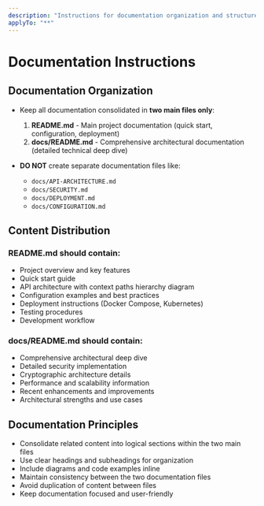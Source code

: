 ```yaml
---
description: "Instructions for documentation organization and structure"
applyTo: "**"
---
```

# Documentation Instructions

## Documentation Organization

- Keep all documentation consolidated in **two main files only**:
  1. **README.md** - Main project documentation (quick start, configuration, deployment)
  2. **docs/README.md** - Comprehensive architectural documentation (detailed technical deep dive)

- **DO NOT** create separate documentation files like:
  - `docs/API-ARCHITECTURE.md`
  - `docs/SECURITY.md`
  - `docs/DEPLOYMENT.md`
  - `docs/CONFIGURATION.md`

## Content Distribution

### README.md should contain:
- Project overview and key features
- Quick start guide
- API architecture with context paths hierarchy diagram
- Configuration examples and best practices
- Deployment instructions (Docker Compose, Kubernetes)
- Testing procedures
- Development workflow

### docs/README.md should contain:
- Comprehensive architectural deep dive
- Detailed security implementation
- Cryptographic architecture details
- Performance and scalability information
- Recent enhancements and improvements
- Architectural strengths and use cases

## Documentation Principles

- Consolidate related content into logical sections within the two main files
- Use clear headings and subheadings for organization
- Include diagrams and code examples inline
- Maintain consistency between the two documentation files
- Avoid duplication of content between files
- Keep documentation focused and user-friendly
